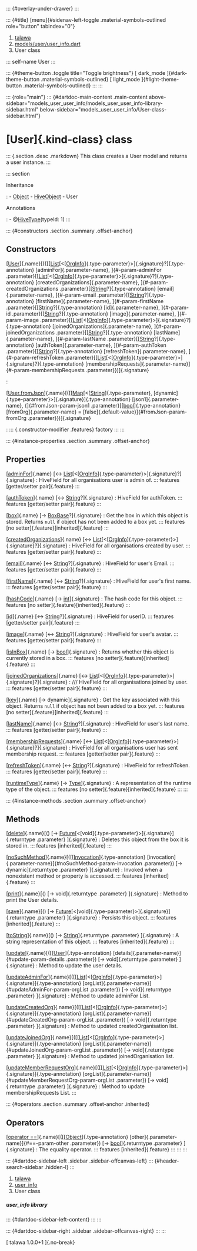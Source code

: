 ::: {#overlay-under-drawer}
:::

::: {#title}
[menu]{#sidenav-left-toggle .material-symbols-outlined role="button"
tabindex="0"}

1.  [talawa](../index.html)
2.  [models/user/user_info.dart](../models_user_user_info/)
3.  User class

::: self-name
User
:::

::: {#theme-button .toggle title="Toggle brightness"}
[ dark_mode ]{#dark-theme-button .material-symbols-outlined} [
light_mode ]{#light-theme-button .material-symbols-outlined}
:::
:::

::: {role="main"}
::: {#dartdoc-main-content .main-content above-sidebar="models_user_user_info/models_user_user_info-library-sidebar.html" below-sidebar="models_user_user_info/User-class-sidebar.html"}
<div>

# [User]{.kind-class} class

</div>

::: {.section .desc .markdown}
This class creates a User model and returns a user instance.
:::

::: section

Inheritance

:   -   [Object](https://api.flutter.dev/flutter/dart-core/Object-class.html)
    -   [HiveObject](https://pub.dev/documentation/hive/2.2.3/hive/HiveObject-class.html)
    -   User

Annotations

:   -   @[HiveType](https://pub.dev/documentation/hive/2.2.3/hive/HiveType-class.html)(typeId:
        1)
:::

::: {#constructors .section .summary .offset-anchor}
## Constructors

[[User](../models_user_user_info/User/User.html)]{.name}[({[[[List](https://api.flutter.dev/flutter/dart-core/List-class.html)[\<[[OrgInfo](../models_organization_org_info/OrgInfo-class.html)]{.type-parameter}\>]{.signature}?]{.type-annotation} [adminFor]{.parameter-name}, ]{#-param-adminFor .parameter}[[[List](https://api.flutter.dev/flutter/dart-core/List-class.html)[\<[[OrgInfo](../models_organization_org_info/OrgInfo-class.html)]{.type-parameter}\>]{.signature}?]{.type-annotation} [createdOrganizations]{.parameter-name}, ]{#-param-createdOrganizations .parameter}[[[String](https://api.flutter.dev/flutter/dart-core/String-class.html)?]{.type-annotation} [email]{.parameter-name}, ]{#-param-email .parameter}[[[String](https://api.flutter.dev/flutter/dart-core/String-class.html)?]{.type-annotation} [firstName]{.parameter-name}, ]{#-param-firstName .parameter}[[[String](https://api.flutter.dev/flutter/dart-core/String-class.html)?]{.type-annotation} [id]{.parameter-name}, ]{#-param-id .parameter}[[[String](https://api.flutter.dev/flutter/dart-core/String-class.html)?]{.type-annotation} [image]{.parameter-name}, ]{#-param-image .parameter}[[[List](https://api.flutter.dev/flutter/dart-core/List-class.html)[\<[[OrgInfo](../models_organization_org_info/OrgInfo-class.html)]{.type-parameter}\>]{.signature}?]{.type-annotation} [joinedOrganizations]{.parameter-name}, ]{#-param-joinedOrganizations .parameter}[[[String](https://api.flutter.dev/flutter/dart-core/String-class.html)?]{.type-annotation} [lastName]{.parameter-name}, ]{#-param-lastName .parameter}[[[String](https://api.flutter.dev/flutter/dart-core/String-class.html)?]{.type-annotation} [authToken]{.parameter-name}, ]{#-param-authToken .parameter}[[[String](https://api.flutter.dev/flutter/dart-core/String-class.html)?]{.type-annotation} [refreshToken]{.parameter-name}, ]{#-param-refreshToken .parameter}[[[List](https://api.flutter.dev/flutter/dart-core/List-class.html)[\<[[OrgInfo](../models_organization_org_info/OrgInfo-class.html)]{.type-parameter}\>]{.signature}?]{.type-annotation} [membershipRequests]{.parameter-name}]{#-param-membershipRequests .parameter}})]{.signature}

:   

[[User.fromJson](../models_user_user_info/User/User.fromJson.html)]{.name}[([[[Map](https://api.flutter.dev/flutter/dart-core/Map-class.html)[\<[[String](https://api.flutter.dev/flutter/dart-core/String-class.html)]{.type-parameter}, [dynamic]{.type-parameter}\>]{.signature}]{.type-annotation} [json1]{.parameter-name}, {]{#fromJson-param-json1 .parameter}[[[bool](https://api.flutter.dev/flutter/dart-core/bool-class.html)]{.type-annotation} [fromOrg]{.parameter-name} = [false]{.default-value}]{#fromJson-param-fromOrg .parameter}})]{.signature}

:   ::: {.constructor-modifier .features}
    factory
    :::
:::

::: {#instance-properties .section .summary .offset-anchor}
## Properties

[[adminFor](../models_user_user_info/User/adminFor.html)]{.name} [↔ [List](https://api.flutter.dev/flutter/dart-core/List-class.html)[\<[[OrgInfo](../models_organization_org_info/OrgInfo-class.html)]{.type-parameter}\>]{.signature}?]{.signature}
:   HiveField for all organisations user is admin of.
    ::: features
    [getter/setter pair]{.feature}
    :::

[[authToken](../models_user_user_info/User/authToken.html)]{.name} [↔ [String](https://api.flutter.dev/flutter/dart-core/String-class.html)?]{.signature}
:   HiveField for authToken.
    ::: features
    [getter/setter pair]{.feature}
    :::

[[box](https://pub.dev/documentation/hive/2.2.3/hive/HiveObjectMixin/box.html)]{.name} [→ [BoxBase](https://pub.dev/documentation/hive/2.2.3/hive/BoxBase-class.html)?]{.signature}
:   Get the box in which this object is stored. Returns `null` if object
    has not been added to a box yet.
    ::: features
    [no setter]{.feature}[inherited]{.feature}
    :::

[[createdOrganizations](../models_user_user_info/User/createdOrganizations.html)]{.name} [↔ [List](https://api.flutter.dev/flutter/dart-core/List-class.html)[\<[[OrgInfo](../models_organization_org_info/OrgInfo-class.html)]{.type-parameter}\>]{.signature}?]{.signature}
:   HiveField for all organisations created by user.
    ::: features
    [getter/setter pair]{.feature}
    :::

[[email](../models_user_user_info/User/email.html)]{.name} [↔ [String](https://api.flutter.dev/flutter/dart-core/String-class.html)?]{.signature}
:   HiveField for user\'s Email.
    ::: features
    [getter/setter pair]{.feature}
    :::

[[firstName](../models_user_user_info/User/firstName.html)]{.name} [↔ [String](https://api.flutter.dev/flutter/dart-core/String-class.html)?]{.signature}
:   HiveField for user\'s first name.
    ::: features
    [getter/setter pair]{.feature}
    :::

[[hashCode](https://api.flutter.dev/flutter/dart-core/Object/hashCode.html)]{.name} [→ [int](https://api.flutter.dev/flutter/dart-core/int-class.html)]{.signature}
:   The hash code for this object.
    ::: features
    [no setter]{.feature}[inherited]{.feature}
    :::

[[id](../models_user_user_info/User/id.html)]{.name} [↔ [String](https://api.flutter.dev/flutter/dart-core/String-class.html)?]{.signature}
:   HiveField for userID.
    ::: features
    [getter/setter pair]{.feature}
    :::

[[image](../models_user_user_info/User/image.html)]{.name} [↔ [String](https://api.flutter.dev/flutter/dart-core/String-class.html)?]{.signature}
:   HiveField for user\'s avatar.
    ::: features
    [getter/setter pair]{.feature}
    :::

[[isInBox](https://pub.dev/documentation/hive/2.2.3/hive/HiveObjectMixin/isInBox.html)]{.name} [→ [bool](https://api.flutter.dev/flutter/dart-core/bool-class.html)]{.signature}
:   Returns whether this object is currently stored in a box.
    ::: features
    [no setter]{.feature}[inherited]{.feature}
    :::

[[joinedOrganizations](../models_user_user_info/User/joinedOrganizations.html)]{.name} [↔ [List](https://api.flutter.dev/flutter/dart-core/List-class.html)[\<[[OrgInfo](../models_organization_org_info/OrgInfo-class.html)]{.type-parameter}\>]{.signature}?]{.signature}
:   /// HiveField for all organisations joined by user.
    ::: features
    [getter/setter pair]{.feature}
    :::

[[key](https://pub.dev/documentation/hive/2.2.3/hive/HiveObjectMixin/key.html)]{.name} [→ dynamic]{.signature}
:   Get the key associated with this object. Returns `null` if object
    has not been added to a box yet.
    ::: features
    [no setter]{.feature}[inherited]{.feature}
    :::

[[lastName](../models_user_user_info/User/lastName.html)]{.name} [↔ [String](https://api.flutter.dev/flutter/dart-core/String-class.html)?]{.signature}
:   HiveField for user\'s last name.
    ::: features
    [getter/setter pair]{.feature}
    :::

[[membershipRequests](../models_user_user_info/User/membershipRequests.html)]{.name} [↔ [List](https://api.flutter.dev/flutter/dart-core/List-class.html)[\<[[OrgInfo](../models_organization_org_info/OrgInfo-class.html)]{.type-parameter}\>]{.signature}?]{.signature}
:   HiveField for all organisations user has sent membership request.
    ::: features
    [getter/setter pair]{.feature}
    :::

[[refreshToken](../models_user_user_info/User/refreshToken.html)]{.name} [↔ [String](https://api.flutter.dev/flutter/dart-core/String-class.html)?]{.signature}
:   HiveField for refreshToken.
    ::: features
    [getter/setter pair]{.feature}
    :::

[[runtimeType](https://api.flutter.dev/flutter/dart-core/Object/runtimeType.html)]{.name} [→ [Type](https://api.flutter.dev/flutter/dart-core/Type-class.html)]{.signature}
:   A representation of the runtime type of the object.
    ::: features
    [no setter]{.feature}[inherited]{.feature}
    :::
:::

::: {#instance-methods .section .summary .offset-anchor}
## Methods

[[delete](https://pub.dev/documentation/hive/2.2.3/hive/HiveObjectMixin/delete.html)]{.name}[() [→ [Future](https://api.flutter.dev/flutter/dart-core/Future-class.html)[\<[void]{.type-parameter}\>]{.signature}]{.returntype .parameter} ]{.signature}
:   Deletes this object from the box it is stored in.
    ::: features
    [inherited]{.feature}
    :::

[[noSuchMethod](https://api.flutter.dev/flutter/dart-core/Object/noSuchMethod.html)]{.name}[([[[Invocation](https://api.flutter.dev/flutter/dart-core/Invocation-class.html)]{.type-annotation} [invocation]{.parameter-name}]{#noSuchMethod-param-invocation .parameter}) [→ dynamic]{.returntype .parameter} ]{.signature}
:   Invoked when a nonexistent method or property is accessed.
    ::: features
    [inherited]{.feature}
    :::

[[print](../models_user_user_info/User/print.html)]{.name}[() [→ void]{.returntype .parameter} ]{.signature}
:   Method to print the User details.

[[save](https://pub.dev/documentation/hive/2.2.3/hive/HiveObjectMixin/save.html)]{.name}[() [→ [Future](https://api.flutter.dev/flutter/dart-core/Future-class.html)[\<[void]{.type-parameter}\>]{.signature}]{.returntype .parameter} ]{.signature}
:   Persists this object.
    ::: features
    [inherited]{.feature}
    :::

[[toString](https://api.flutter.dev/flutter/dart-core/Object/toString.html)]{.name}[() [→ [String](https://api.flutter.dev/flutter/dart-core/String-class.html)]{.returntype .parameter} ]{.signature}
:   A string representation of this object.
    ::: features
    [inherited]{.feature}
    :::

[[update](../models_user_user_info/User/update.html)]{.name}[([[[User](../models_user_user_info/User-class.html)]{.type-annotation} [details]{.parameter-name}]{#update-param-details .parameter}) [→ void]{.returntype .parameter} ]{.signature}
:   Method to update the user details.

[[updateAdminFor](../models_user_user_info/User/updateAdminFor.html)]{.name}[([[[List](https://api.flutter.dev/flutter/dart-core/List-class.html)[\<[[OrgInfo](../models_organization_org_info/OrgInfo-class.html)]{.type-parameter}\>]{.signature}]{.type-annotation} [orgList]{.parameter-name}]{#updateAdminFor-param-orgList .parameter}) [→ void]{.returntype .parameter} ]{.signature}
:   Method to update adminFor List.

[[updateCreatedOrg](../models_user_user_info/User/updateCreatedOrg.html)]{.name}[([[[List](https://api.flutter.dev/flutter/dart-core/List-class.html)[\<[[OrgInfo](../models_organization_org_info/OrgInfo-class.html)]{.type-parameter}\>]{.signature}]{.type-annotation} [orgList]{.parameter-name}]{#updateCreatedOrg-param-orgList .parameter}) [→ void]{.returntype .parameter} ]{.signature}
:   Method to updated createdOrganisation list.

[[updateJoinedOrg](../models_user_user_info/User/updateJoinedOrg.html)]{.name}[([[[List](https://api.flutter.dev/flutter/dart-core/List-class.html)[\<[[OrgInfo](../models_organization_org_info/OrgInfo-class.html)]{.type-parameter}\>]{.signature}]{.type-annotation} [orgList]{.parameter-name}]{#updateJoinedOrg-param-orgList .parameter}) [→ void]{.returntype .parameter} ]{.signature}
:   Method to updated joinedOrganisation list.

[[updateMemberRequestOrg](../models_user_user_info/User/updateMemberRequestOrg.html)]{.name}[([[[List](https://api.flutter.dev/flutter/dart-core/List-class.html)[\<[[OrgInfo](../models_organization_org_info/OrgInfo-class.html)]{.type-parameter}\>]{.signature}]{.type-annotation} [orgList]{.parameter-name}]{#updateMemberRequestOrg-param-orgList .parameter}) [→ void]{.returntype .parameter} ]{.signature}
:   Method to update membershipRequests List.
:::

::: {#operators .section .summary .offset-anchor .inherited}
## Operators

[[operator ==](https://api.flutter.dev/flutter/dart-core/Object/operator_equals.html)]{.name}[([[[Object](https://api.flutter.dev/flutter/dart-core/Object-class.html)]{.type-annotation} [other]{.parameter-name}]{#==-param-other .parameter}) [→ [bool](https://api.flutter.dev/flutter/dart-core/bool-class.html)]{.returntype .parameter} ]{.signature}
:   The equality operator.
    ::: features
    [inherited]{.feature}
    :::
:::
:::

::: {#dartdoc-sidebar-left .sidebar .sidebar-offcanvas-left}
::: {#header-search-sidebar .hidden-l}
:::

1.  [talawa](../index.html)
2.  [user_info](../models_user_user_info/)
3.  User class

##### user_info library

::: {#dartdoc-sidebar-left-content}
:::
:::

::: {#dartdoc-sidebar-right .sidebar .sidebar-offcanvas-right}
:::
:::

[ talawa 1.0.0+1 ]{.no-break}
